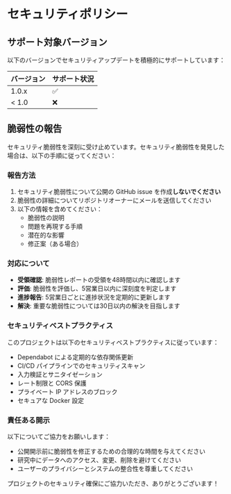 # セキュリティポリシー

## サポート対象バージョン

以下のバージョンでセキュリティアップデートを積極的にサポートしています：

| バージョン | サポート状況        |
| --------- | ------------------ |
| 1.0.x     | :white_check_mark: |
| < 1.0     | :x:                |

## 脆弱性の報告

セキュリティ脆弱性を深刻に受け止めています。セキュリティ脆弱性を発見した場合は、以下の手順に従ってください：

### 報告方法

1. セキュリティ脆弱性について公開の GitHub issue を作成**しないでください**
2. 脆弱性の詳細についてリポジトリオーナーにメールを送信してください
3. 以下の情報を含めてください：
   - 脆弱性の説明
   - 問題を再現する手順
   - 潜在的な影響
   - 修正案（ある場合）

### 対応について

- **受領確認**: 脆弱性レポートの受領を48時間以内に確認します
- **評価**: 脆弱性を評価し、5営業日以内に深刻度を判定します
- **進捗報告**: 5営業日ごとに進捗状況を定期的に更新します
- **解決**: 重要な脆弱性については30日以内の解決を目指します

### セキュリティベストプラクティス

このプロジェクトは以下のセキュリティベストプラクティスに従っています：

- Dependabot による定期的な依存関係更新
- CI/CD パイプラインでのセキュリティスキャン
- 入力検証とサニタイゼーション
- レート制限と CORS 保護
- プライベート IP アドレスのブロック
- セキュアな Docker 設定

### 責任ある開示

以下についてご協力をお願いします：

- 公開開示前に脆弱性を修正するための合理的な時間を与えてください
- 研究中にデータへのアクセス、変更、削除を避けてください
- ユーザーのプライバシーとシステムの整合性を尊重してください

プロジェクトのセキュリティ確保にご協力いただき、ありがとうございます！